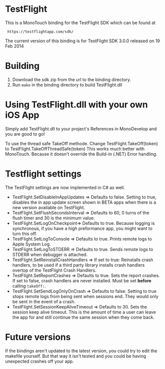 TestFlight
==========

This is a MonoTouch binding for the TestFlight SDK which can be found at

     https://testflightapp.com/sdk/

The current version of this binding is for TestFlight SDK 3.0.0 released on 19 Feb 2014

Building
========

1. Download the sdk zip from the url to the binding directory.
2. Run `make` in the binding directory to build TestFlight.dll

Using TestFlight.dll with your own iOS App
==========================================

Simply add TestFlight.dll to your project's References in MonoDevelop and you
are good to go!

To use the thread safe TakeOff methode. Change TestFlight.TakeOff(token) to TestFlight.TakeOffThreadSafe(token)
This works much better with MonoTouch. Because it doesn't override the Build-in (.NET) Error handling.

Testflight settings
===================
The TestFlight settings are now implemented in C# as well.

- TestFlight.SetDisableInAppUpdates => Defaults to false. Setting to true, disables the in app update screen shown in BETA apps when there is a new version available on TestFlight.
- TestFlight.SetFlushSecondsInterval => Defaults to 60, 0 turns of the flush timer and 30 is the minimum value.
- TestFlight.SetLogOnCheckpoint=> Defaults to true. Because logging is synchronous, if you have a high preformance app, you might want to turn this off.
- TestFlight.SetLogToConsole => Defaults to true. Prints remote logs to Apple System Log.
- TestFlight.SetLogToSTDERR => Defaults to true. Sends remote logs to STDERR when debugger is attached.
- TestFlight.SetReinstallCrashHandlers => If set to true: Reinstalls crash handlers, to be used if a third party library installs crash handlers overtop of the TestFlight Crash Handlers.
- TestFlight.SetReportCrashes => Defaults to true. Sets the report crashes. If set to false, crash handlers are never installed. Must be set **before** calling `takeOff:`.
- TestFlight.SetSendLogOnlyOnCrash => Defaults to false. Setting to true stops remote logs from being sent when sessions end. They would only be sent in the event of a crash.
- TestFlight.SetSessionKeepAliveTimeout => Defaults to 30. Sets the session keep alive timeout. This is the amount of time a user can leave the app for and still continue the same session when they come back.

Future versions
===============

If the bindings aren't updated to the latest version, you could try to edit the makefile yourself.
But that way it isn't tested and you could be having unexpected crashes off your app.		